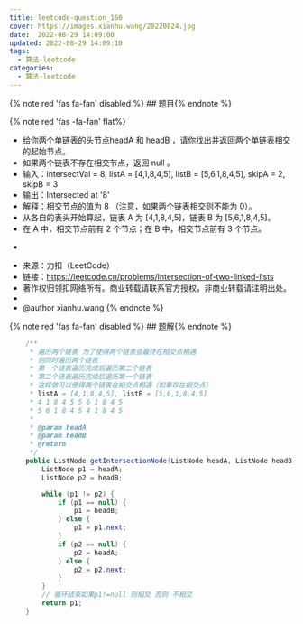 ```yaml
---
title: leetcode-question_160
cover: https://images.xianhu.wang/20220824.jpg
date:  2022-08-29 14:09:00
updated: 2022-08-29 14:09:10
tags:
  - 算法-leetcode
categories:
  - 算法-leetcode
---
```


{% note red 'fas fa-fan' disabled %} ## 题目{% endnote %}

{% note red  'fas -fa-fan' flat%} 
 * 给你两个单链表的头节点headA 和 headB ，请你找出并返回两个单链表相交的起始节点。
 * 如果两个链表不存在相交节点，返回 null 。
 * 输入：intersectVal = 8, listA = [4,1,8,4,5], listB = [5,6,1,8,4,5], skipA = 2, skipB = 3
 * 输出：Intersected at '8'
 * 解释：相交节点的值为 8 （注意，如果两个链表相交则不能为 0）。
 * 从各自的表头开始算起，链表 A 为 [4,1,8,4,5]，链表 B 为 [5,6,1,8,4,5]。
 * 在 A 中，相交节点前有 2 个节点；在 B 中，相交节点前有 3 个节点。
 * <p>
 * 来源：力扣（LeetCode）
 * 链接：https://leetcode.cn/problems/intersection-of-two-linked-lists
 * 著作权归领扣网络所有。商业转载请联系官方授权，非商业转载请注明出处。
 *
 * @author xianhu.wang
{% endnote %}

{% note red 'fas fa-fan' disabled %} ## 题解{% endnote %}

```java
    /**
     * 遍历两个链表 为了使得两个链表会最终在相交点相遇
     * 则同时遍历两个链表
     * 第一个链表遍历完成后遍历第二个链表
     * 第二个链表遍历完成后遍历第一个链表
     * 这样做可以使得两个链表在相交点相遇（如果存在相交点）
     * listA = [4,1,8,4,5], listB = [5,6,1,8,4,5]
     * 4 1 8 4 5 5 6 1 8 4 5
     * 5 6 1 8 4 5 4 1 8 4 5
     *
     * @param headA
     * @param headB
     * @return
     */
    public ListNode getIntersectionNode(ListNode headA, ListNode headB) {
        ListNode p1 = headA;
        ListNode p2 = headB;

        while (p1 != p2) {
            if (p1 == null) {
                p1 = headB;
            } else {
                p1 = p1.next;
            }
            if (p2 == null) {
                p2 = headA;
            } else {
                p2 = p2.next;
            }
        }
        // 循环结束如果p1!=null 则相交 否则 不相交
        return p1;
    }
```
